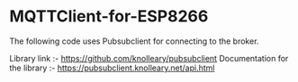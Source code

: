 # MQTTClient-for-ESP8266
The following code uses Pubsubclient for connecting to the broker. 

Library link :- https://github.com/knolleary/pubsubclient
Documentation for the library :- https://pubsubclient.knolleary.net/api.html
